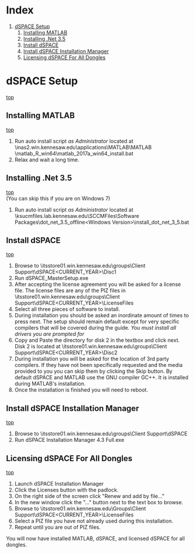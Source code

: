 # Index
1. [ dSPACE Setup](#dspace-setup)
	1. [ Installing MATLAB](#installing-matlab)
	1. [ Installing .Net 3.5](#installing-net-35)
	1. [ Install dSPACE](#install-dspace)
	1. [ Install dSPACE Installation Manager](#install-dspace-installation-manager)
	1. [ Licensing dSPACE For All Dongles](#licensing-dspace-for-all-dongles)

# dSPACE Setup
[top](#index)  

## Installing MATLAB
[top](#index)  

1. Run auto install script *as Administrator*  located at \\inas2.win.kennesaw.edu\applications\MATLAB\MATLAB <YearVersion>\matlab_R<YearVersion>_win64\matlab_2017a_win64_install.bat
2. Relax and wait a long time.

## Installing .Net 3.5
[top](#index)  
(You can skip this if you are on Windows 7)

1. Run auto install script *as Administrator* located at \\ksucmfiles.lab.kennesaw.edu\SCCMFiles\Software Packages\dot_net_3.5_offline\<Windows Version>\install_dot_net_3_5.bat

## Install dSPACE
[top](#index)  

1. Browse to \\itsstore01.win.kennesaw.edu\groups\Client Support\dSPACE\<CURRENT_YEAR>\Disc1
2. Run dSPACE_MasterSetup.exe
3. After accepting the license agreement you will be asked for a license file. The license files are any of the PIZ files in \\itsstore01.win.kennesaw.edu\groups\Client Support\dSPACE\<CURRENT_YEAR>\LicenseFiles
4. Select all three pieces of software to install.
5. During installation you should be asked an inordinate amount of times to press next. The setup should remain default except for very specific compilers that will be covered during the guide. *You must install all drivers you are prompted for*
6. Copy and Paste the directory for disk 2 in the textbox and click next. Disk 2 is located at \\itsstore01.win.kennesaw.edu\groups\Client Support\dSPACE\<CURRENT_YEAR>\Disc2
7. During installation you will be asked for the location of 3rd party compilers. If they have not been specifically requested and the media provided to you you can skip them by clicking the Skip button. By default dSPACE and MATLAB use the GNU compiler GC++. It is installed during MATLAB's installation.
8. Once the installation is finished you will need to reboot.

## Install dSPACE Installation Manager
[top](#index)  

1. Browse to \\itsstore01.win.kennesaw.edu\groups\Client Support\dSPACE
2. Run dSPACE Installation Manager 4.3 Full.exe

## Licensing dSPACE For All Dongles
[top](#index)  

1. Launch dSPACE Installation Manager
2. Click the Licenses button with the padlock.
3. On the right side of the screen click "Renew and add by file..."
4. In the new window click the "..." button next to the text box to browse.
5. Browse to \\itsstore01.win.kennesaw.edu\Groups\Client Support\dSPACE\<CURRENT_YEAR>\LicenseFiles
6. Select a PIZ file you have not already used during this installation.
7. Repeat until you are out of PIZ files.

You will now have installed MATLAB, dSPACE, and licensed dSPACE for all dongles.


